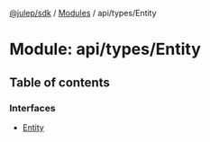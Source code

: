 [@julep/sdk](../README.md) / [Modules](../modules.md) / api/types/Entity

# Module: api/types/Entity

## Table of contents

### Interfaces

- [Entity](../interfaces/api_types_Entity.Entity.md)
